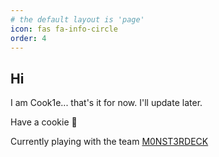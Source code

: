 ```yaml
---
# the default layout is 'page'
icon: fas fa-info-circle
order: 4
---
```


## Hi

I am Cook1e... that's it for now. I'll update later.

Have a cookie 🍪

Currently playing with the team [M0NST3RDECK](https://ctftime.org/team/309454)